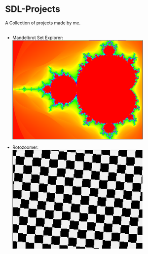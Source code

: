 # SDL-Projects
A Collection of projects made by me. <br /><br />
- Mandelbrot Set Explorer: <br />
![mandel](Screenshots/Mandelbrot.png)

- Rotozoomer: <br />
![roto](Screenshots/Rotozoomer.png)
